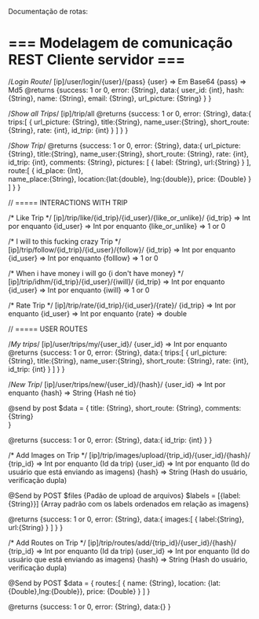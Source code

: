 Documentação de rotas:

# === Modelagem de comunicação REST Cliente servidor ===

/*Login Route*/
[ip]/user/login/{user}/{pass}
{user} => Em Base64
{pass} => Md5
@returns
{success: 1 or 0,
 error: {String},
 data:{
	user_id: {int},
	hash: {String},
	name: {String},
	email: {String},
	url_picture: {String}
	}
}

/*Show all Trips*/
[ip]/trip/all
@returns
{success: 1 or 0,
 error: {String},
 data:{
	trips:[
			{
			url_picture: {String},
			title:{String},
			name_user:{String},
			short_route: {String},
			rate: {int},
			id_trip: {int}
			}
		]
	}
}


/*Show Trip*/
@returns
{success: 1 or 0,
 error: {String},
 data:{
	url_picture: {String},
	title:{String},
	name_user:{String},
	short_route: {String},
	rate: {int},
	id_trip: {int},
	comments: {String},
	pictures: [
			{
			label: {String},
			url:{String}
			}
		],
	route:[
			{
			id_place: {Int},	
			name_place:{String},
			location:{lat:{double}, lng:{double}},
			price: {Double}
			}
		]
	}
}

// ===== INTERACTIONS WITH TRIP

/* Like Trip */
[ip]/trip/like/{id_trip}/{id_user}/{like_or_unlike}/
{id_trip} => Int por enquanto
{id_user} => Int por enquanto
{like_or_unlike} => 1 or 0

/* I will to this fucking crazy Trip */
[ip]/trip/follow/{id_trip}/{id_user}/{follow}/
{id_trip} => Int por enquanto
{id_user} => Int por enquanto
{folllow} => 1 or 0

/* When i have money i will go {i don't have money} */
[ip]/trip/idhm/{id_trip}/{id_user}/{iwill}/
{id_trip} => Int por enquanto
{id_user} => Int por enquanto
{iwill} => 1 or 0

/* Rate Trip */
[ip]/trip/rate/{id_trip}/{id_user}/{rate}/
{id_trip} => Int por enquanto
{id_user} => Int por enquanto
{rate} => double


// ===== USER ROUTES

/*My trips*/
[ip]/user/trips/my/{user_id}/
{user_id} => Int por enquanto
@returns
{success: 1 or 0,
 error: {String},
 data:{
	trips:[
			{
			url_picture: {String},
			title:{String},
			name_user:{String},
			short_route: {String},
			rate: {int},
			id_trip: {int}
			}
		]
	}
}

/*New Trip*/
[ip]/user/trips/new/{user_id}/{hash}/
{user_id} => Int por enquanto
{hash} => String {Hash né tio}

@send by post
$data = {
	title: {String},
	short_route: {String},
	comments: {String}	
}

@returns
{success: 1 or 0,
 error: {String},
 data:{
	id_trip: {int}
	}
}

/* Add Images on Trip */
[ip]/trip/images/upload/{trip_id}/{user_id}/{hash}/
{trip_id} => Int por enquanto (Id da trip)
{user_id} => Int por enquanto (Id do usuário que está enviando as imagens)
{hash} => String (Hash do usuário, verificação dupla)

@Send by POST
$files
{Padão de upload de arquivos}
$labels = [{label:{String}}]
{Array padrão com os labels ordenados em relação as imagens}

@returns
{success: 1 or 0,
 error: {String},
 data:{
	images:[
			{
			label:{String},
			url:{String}
			}
		]
	}
}

/* Add Routes on Trip */
[ip]/trip/routes/add/{trip_id}/{user_id}/{hash}/
{trip_id} => Int por enquanto (Id da trip)
{user_id} => Int por enquanto (Id do usuário que está enviando as imagens)
{hash} => String (Hash do usuário, verificação dupla)

@Send by POST
$data = { 
	routes:[
			{
			name: {String},
			location: {lat:{Double},lng:{Double}},
			price: {Double}
			}
		]
}

@returns
{success: 1 or 0,
 error: {String},
 data:{}
}

